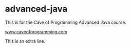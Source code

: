 # advanced-java
This is for the Cave of Programming Advanced Java course.

www.caveofprogramming.com

This is an extra line.